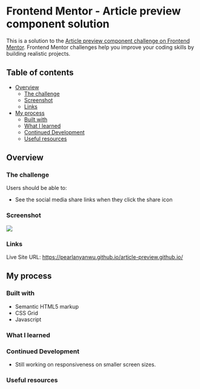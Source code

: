 # Frontend Mentor - Article preview component solution

This is a solution to the [Article preview component challenge on Frontend Mentor](https://www.frontendmentor.io/challenges/article-preview-component-dYBN_pYFT). Frontend Mentor challenges help you improve your coding skills by building realistic projects. 

## Table of contents

- [Overview](#overview)
  - [The challenge](#the-challenge)
  - [Screenshot](#screenshot)
  - [Links](#links)
- [My process](#my-process)
  - [Built with](#built-with)
  - [What I learned](#what-i-learned)
  - [Continued Development](#continued-development)
  - [Useful resources](#useful-resources)

## Overview

### The challenge

Users should be able to:

- See the social media share links when they click the share icon

### Screenshot

![](https://pearlanyanwu.github.io/article-preview.github.io/)

### Links

Live Site URL: https://pearlanyanwu.github.io/article-preview.github.io/

## My process

### Built with

- Semantic HTML5 markup
- CSS Grid
- Javascript

### What I learned

<!-- In this project, I learned how to implement hide/show functionality on a popup element using JS DOM manipulation.

```css
span {
  visibility: hidden;
}
.showApps {
  visibility: visible;
}
```
```js
const shareButton = document.getElementById("share-button");
const popup = document.getElementById("popup");

shareButton.addEventListener("click", () => {
  popup.classList.toggle("showApps");
});
``` -->

### Continued Development

- Still working on responsiveness on smaller screen sizes.

### Useful resources

<!-- - [w3schools.com](https://www.w3schools.com/howto/howto_js_popup.asp) - This helped me create the popup and its functionality. -->
